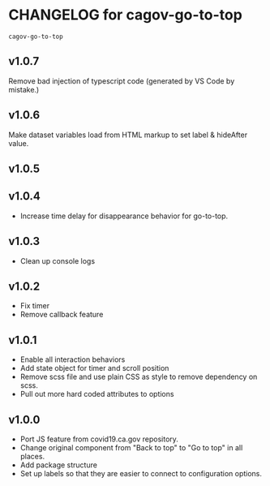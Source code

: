 # CHANGELOG for cagov-go-to-top
`cagov-go-to-top`

## v1.0.7
Remove bad injection of typescript code (generated by VS Code by mistake.)

## v1.0.6
Make dataset variables load from HTML markup to set label & hideAfter value.

## v1.0.5

## v1.0.4
* Increase time delay for disappearance behavior for go-to-top.

## v1.0.3
* Clean up console logs

## v1.0.2
* Fix timer
* Remove callback feature

## v1.0.1
* Enable all interaction behaviors
* Add state object for timer and scroll position
* Remove scss file and use plain CSS as style to remove dependency on scss.
* Pull out more hard coded attributes to options

## v1.0.0
* Port JS feature from covid19.ca.gov repository.
* Change original component from "Back to top" to "Go to top" in all places.
* Add package structure
* Set up labels so that they are easier to connect to configuration options.